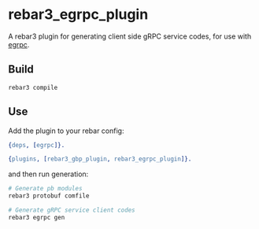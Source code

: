 rebar3_egrpc_plugin
=====

A rebar3 plugin for generating client side gRPC service codes, for use with [egrpc](https://github.com/belltoy/egrpc).

Build
-----

```
rebar3 compile
```

Use
---

Add the plugin to your rebar config:

``` erlang
{deps, [egrpc]}.

{plugins, [rebar3_gbp_plugin, rebar3_egrpc_plugin]}.
```

and then run generation:

```bash
# Generate pb modules
rebar3 protobuf comfile

# Generate gRPC service client codes
rebar3 egrpc gen
```
